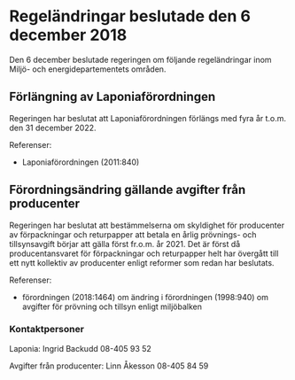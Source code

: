 # Regeländringar beslutade den 6 december 2018

Den 6 december beslutade regeringen om följande regeländringar inom Miljö\- och energidepartementets områden.


## Förlängning av Laponiaförordningen

Regeringen har beslutat att Laponiaförordningen förlängs med fyra år t.o.m. den 31 december 2022\.

Referenser:

* Laponiaförordningen (2011:840\)

## Förordningsändring gällande avgifter från producenter

Regeringen har beslutat att bestämmelserna om skyldighet för producenter av förpackningar och returpapper att betala en årlig prövnings\- och tillsynsavgift börjar att gälla först fr.o.m. år 2021\. Det är först då producentansvaret för förpackningar och returpapper helt har övergått till ett nytt kollektiv av producenter enligt reformer som redan har beslutats.

Referenser:

* förordningen (2018:1464\) om ändring i förordningen (1998:940\) om avgifter för prövning och tillsyn enligt miljöbalken

### Kontaktpersoner

Laponia: Ingrid Backudd 08\-405 93 52

Avgifter från producenter: Linn Åkesson 08\-405 84 59
